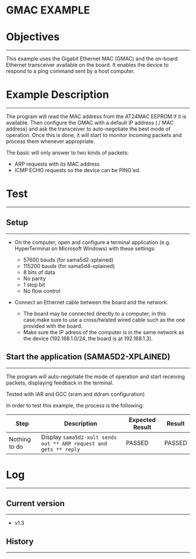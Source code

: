 GMAC EXAMPLE
============

# Objectives
------------
This example uses the Gigabit Ethernet MAC (GMAC) and the on-board Ethernet
transceiver available on the board. It enables the device to respond to a ping
command sent by a host computer.

# Example Description
---------------------
The program will read the MAC address from the AT24MAC EEPROM if it is
available. Then configure the GMAC with a default IP address ( / MAC address)
and ask the transceiver to auto-negotiate the best mode of operation. Once this
is done, it will start to monitor incoming packets and process them whenever
appropriate.

The basic will only answer to two kinds of packets:
 - ARP requests with its MAC address
 - ICMP ECHO requests so the device can be PING'ed.

# Test
------

## Setup
--------
 - On the computer, open and configure a terminal application
(e.g. HyperTerminal on Microsoft Windows) with these settings:

     - 57600 bauds (for sama5d2-xplained)
     - 115200 bauds (for sama5d4-xplained)
     - 8 bits of data
     - No parity
     - 1 stop bit
     - No flow control

 - Connect an Ethernet cable between the board and the network.

     - The board may be connected directly to a computer; in this case,make sure to use a cross/twisted wired cable such as the one provided with the board.
     - Make sure the IP adress of the computer is in the same network as the device (192.168.1.0/24, the board is at 192.168.1.3).

## Start the application (SAMA5D2-XPLAINED)
--------
The program will auto-negotiate the mode of operation and start receiving
packets, displaying feedback in the terminal.

Tested with IAR and GCC (sram and ddram configuration)

In order to test this example, the process is the following:

Step | Description | Expected Result | Result
-----|-------------|-----------------|-------
Nothing to do | Display ``sama5d2-xult sends out ** ARP request and gets ** reply`` | PASSED | PASSED

# Log
------

## Current version
--------
 - v1.3

## History
--------
